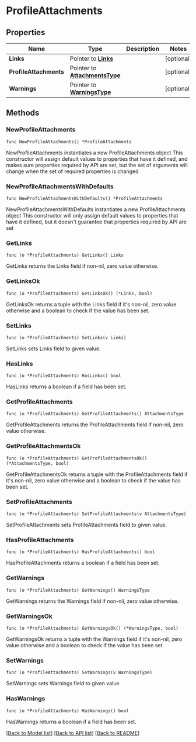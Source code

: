 # ProfileAttachments

## Properties

Name | Type | Description | Notes
------------ | ------------- | ------------- | -------------
**Links** | Pointer to [**Links**](Links.md) |  | [optional] 
**ProfileAttachments** | Pointer to [**AttachmentsType**](AttachmentsType.md) |  | [optional] 
**Warnings** | Pointer to [**WarningsType**](WarningsType.md) |  | [optional] 

## Methods

### NewProfileAttachments

`func NewProfileAttachments() *ProfileAttachments`

NewProfileAttachments instantiates a new ProfileAttachments object
This constructor will assign default values to properties that have it defined,
and makes sure properties required by API are set, but the set of arguments
will change when the set of required properties is changed

### NewProfileAttachmentsWithDefaults

`func NewProfileAttachmentsWithDefaults() *ProfileAttachments`

NewProfileAttachmentsWithDefaults instantiates a new ProfileAttachments object
This constructor will only assign default values to properties that have it defined,
but it doesn't guarantee that properties required by API are set

### GetLinks

`func (o *ProfileAttachments) GetLinks() Links`

GetLinks returns the Links field if non-nil, zero value otherwise.

### GetLinksOk

`func (o *ProfileAttachments) GetLinksOk() (*Links, bool)`

GetLinksOk returns a tuple with the Links field if it's non-nil, zero value otherwise
and a boolean to check if the value has been set.

### SetLinks

`func (o *ProfileAttachments) SetLinks(v Links)`

SetLinks sets Links field to given value.

### HasLinks

`func (o *ProfileAttachments) HasLinks() bool`

HasLinks returns a boolean if a field has been set.

### GetProfileAttachments

`func (o *ProfileAttachments) GetProfileAttachments() AttachmentsType`

GetProfileAttachments returns the ProfileAttachments field if non-nil, zero value otherwise.

### GetProfileAttachmentsOk

`func (o *ProfileAttachments) GetProfileAttachmentsOk() (*AttachmentsType, bool)`

GetProfileAttachmentsOk returns a tuple with the ProfileAttachments field if it's non-nil, zero value otherwise
and a boolean to check if the value has been set.

### SetProfileAttachments

`func (o *ProfileAttachments) SetProfileAttachments(v AttachmentsType)`

SetProfileAttachments sets ProfileAttachments field to given value.

### HasProfileAttachments

`func (o *ProfileAttachments) HasProfileAttachments() bool`

HasProfileAttachments returns a boolean if a field has been set.

### GetWarnings

`func (o *ProfileAttachments) GetWarnings() WarningsType`

GetWarnings returns the Warnings field if non-nil, zero value otherwise.

### GetWarningsOk

`func (o *ProfileAttachments) GetWarningsOk() (*WarningsType, bool)`

GetWarningsOk returns a tuple with the Warnings field if it's non-nil, zero value otherwise
and a boolean to check if the value has been set.

### SetWarnings

`func (o *ProfileAttachments) SetWarnings(v WarningsType)`

SetWarnings sets Warnings field to given value.

### HasWarnings

`func (o *ProfileAttachments) HasWarnings() bool`

HasWarnings returns a boolean if a field has been set.


[[Back to Model list]](../README.md#documentation-for-models) [[Back to API list]](../README.md#documentation-for-api-endpoints) [[Back to README]](../README.md)


